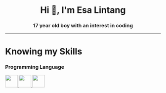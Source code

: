 <h1 align="center">Hi 👋, I'm Esa Lintang</h1>
<h3 align="center">17 year old boy with an interest in coding</h3>

---
# Knowing my Skills
### Programming Language
  <a href="https://developer.mozilla.org/en-US/docs/Web/JavaScript"><img width="40px" src="https://encrypted-tbn0.gstatic.com/images?q=tbn:ANd9GcQwCV6pkoBzfVUeYqCGwtx7_LHWPu2FXjEGOA&s" /> </a>
  <a href="https://www.python.org/"><img width="40px" src="https://upload.wikimedia.org/wikipedia/commons/archive/c/c3/20220821155028%21Python-logo-notext.svg" /> </a>
  <a href="https://www.php.net/"><img width="40px" src="https://upload.wikimedia.org/wikipedia/commons/2/27/PHP-logo.svg" /> </a>